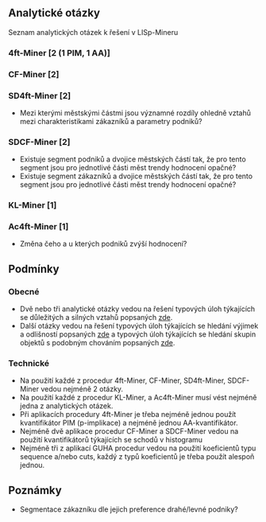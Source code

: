 ## Analytické otázky
Seznam analytických otázek k řešení v LISp-Mineru
### 4ft-Miner [2 (1 PIM, 1 AA)]
### CF-Miner [2]
### SD4ft-Miner [2]
- Mezi kterými městskými částmi jsou významné rozdíly ohledně vztahů mezi charakteristikami zákazníků a parametry podniků?
### SDCF-Miner [2]
- Existuje segment podniků a dvojice městských částí tak, že pro tento segment jsou pro jednotlivé části měst trendy hodnocení opačné?
- Existuje segment zákazníků a dvojice městských částí tak, že pro tento segment jsou pro jednotlivé části měst trendy hodnocení opačné?
### KL-Miner [1]
### Ac4ft-Miner [1]
- Změna čeho a u kterých podniků zvýší hodnocení?
## Podmínky
### Obecné
- Dvě nebo tři analytické otázky vedou na řešení typových úloh týkajících se důležitých a silných vztahů popsaných [zde](https://lispminer.vse.cz/guhadi/doku.php?id=lm_guha_di_typy_uloh_dulezite_silne).
- Další otázky vedou na řešení typových úloh týkajících se hledání výjimek a odlišností popsaných [zde](https://lispminer.vse.cz/guhadi/doku.php?id=lm_guha_di_typy_uloh_vyjimky) a typových úloh týkajících se hledání skupin objektů s podobným chováním popsaných [zde](https://lispminer.vse.cz/guhadi/doku.php?id=lm_guha_di_typy_uloh_podobne).
### Technické
- Na použití každé z procedur 4ft-Miner, CF-Miner, SD4ft-Miner, SDCF-Miner vedou nejméně 2 otázky.
- Na použití každé z procedur KL-Miner, a Ac4ft-Miner musí vést nejméně jedna z analytických otázek.
- Při aplikacích procedury 4ft-Miner je třeba nejméně jednou použít kvantifikátor PIM (p-implikace) a nejméně jednou AA-kvantifikátor.
- Nejméně dvě aplikace procedur CF-Miner  a SDCF-Miner vedou na použití kvantifikátorů týkajících se schodů v histogramu
- Nejméně tři z aplikací GUHA procedur vedou na použití koeficientů typu sequence a/nebo cuts, každý z typů koeficientů je třeba použít alespoň jednou.   
## Poznámky
- Segmentace zákazníku dle jejich preference drahé/levné podniky?
